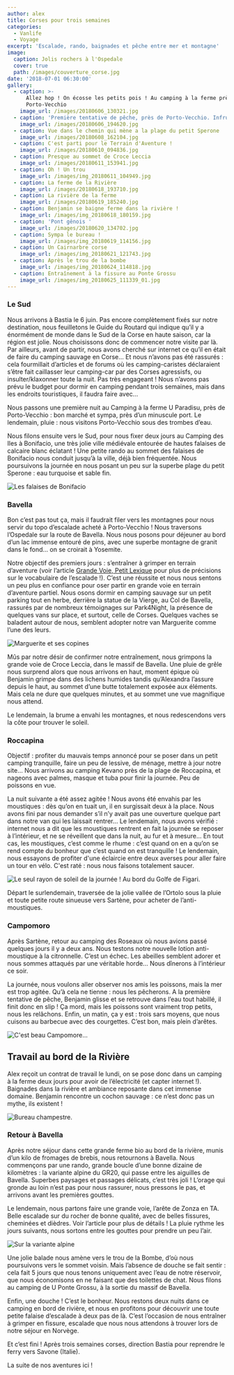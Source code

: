 ```yaml
---
author: alex
title: Corses pour trois semaines
categories:
  - Vanlife
  - Voyage
excerpt: 'Escalade, rando, baignades et pêche entre mer et montagne'
image:
  caption: Jolis rochers à l'Ospedale
  cover: true
  path: /images/couverture_corse.jpg
date: '2018-07-01 06:30:00'
gallery:
  - caption: >-
      Allez hop ! On écosse les petits pois ! Au camping à la ferme près de
      Porto-Vecchio
    image_url: /images/20180606_130321.jpg
  - caption: 'Première tentative de pêche, près de Porto-Vecchio. Infructueuse.'
    image_url: /images/20180606_194620.jpg
  - caption: Vue dans le chemin qui mène a la plage du petit Sperone
    image_url: /images/20180608_162104.jpg
  - caption: C'est parti pour le Terrain d'Aventure !
    image_url: /images/20180610_094836.jpg
  - caption: Presque au sommet de Croce Leccia
    image_url: /images/20180611_153941.jpg
  - caption: Oh ! Un trou
    image_url: /images/img_20180611_104949.jpg
  - caption: La ferme de la Rivière
    image_url: /images/20180618_193710.jpg
  - caption: La rivière de la ferme
    image_url: /images/20180619_185240.jpg
  - caption: Benjamin se baigne ferme dans la rivière !
    image_url: /images/img_20180618_180159.jpg
  - caption: 'Pont gênois '
    image_url: /images/20180620_134702.jpg
  - caption: Sympa le bureau !
    image_url: /images/img_20180619_114156.jpg
  - caption: Un Cairnarbre corse
    image_url: /images/img_20180621_121743.jpg
  - caption: Après le trou de la bombe
    image_url: /images/img_20180624_114818.jpg
  - caption: Entraînement à la fissure au Ponte Grossu
    image_url: /images/img_20180625_111339_01.jpg
---
```

### Le Sud

Nous arrivons à Bastia le 6 juin. Pas encore complètement fixés sur notre destination, nous feuilletons le Guide du Routard qui indique qu’il y a énormément de monde dans le Sud de la Corse en haute saison, car la région est jolie. Nous choisissons donc de commencer notre visite par là. Par ailleurs, avant de partir, nous avons cherché sur internet ce qu’il en était de faire du camping sauvage en Corse… Et nous n’avons pas été rassurés : cela fourmillait d’articles et de forums où les camping-caristes déclaraient s’être fait caillasser leur camping-car par des Corses agressisfs, ou insulter/klaxonner toute la nuit. Pas très engageant ! Nous n’avons pas prévu le budget pour dormir en camping pendant trois semaines, mais dans les endroits touristiques, il faudra faire avec…

Nous passons une première nuit au Camping à la ferme U Paradisu, près de Porto-Vecchio : bon marché et sympa, près d’un minuscule port. Le lendemain, pluie : nous visitons Porto-Vecchio sous des trombes d’eau.

Nous filons ensuite vers le Sud, pour nous fixer deux jours au Camping des Iles à Bonifacio, une très jolie ville médiévale entourée de hautes falaises de calcaire blanc éclatant ! Une petite rando au sommet des falaises de Bonifacio nous conduit jusqu’à la ville, déjà bien fréquentée. Nous poursuivons la journée en nous posant un peu sur la superbe plage du petit Sperone : eau turquoise et sable fin.

![Les falaises de Bonifacio](/images/20180608_113501.jpg)

### Bavella

Bon c’est pas tout ça, mais il faudrait filer vers les montagnes pour nous servir du topo d’escalade acheté à Porto-Vecchio ! Nous traversons l’Ospedale sur la route de Bavella. Nous nous posons pour déjeuner au bord d’un lac immense entouré de pins, avec une superbe montagne de granit dans le fond… on se croirait à Yosemite.

Notre objectif des premiers jours : s’entraîner à grimper en terrain d’aventure (voir l’article [Grande Voie, Petit Lexique](https://www.cabris-explorateurs.com/escalade/grande-voie-et-petit-lexique/) pour plus de précisions sur le vocabulaire de l’escalade !). C’est une réussite et nous nous sentons un peu plus en confiance pour oser partir en grande voie en terrain d’aventure partiel. Nous osons dormir en camping sauvage sur un petit parking tout en herbe, derrière la statue de la Vierge, au Col de Bavella, rassurés par de nombreux témoignages sur Park4Night, la présence de quelques vans sur place, et surtout, celle de Corses. Quelques vaches se baladent autour de nous, semblent adopter notre van Marguerite comme l’une des leurs.

![Marguerite et ses copines ](/images/20180611_085912.jpg)

Mûs par notre désir de confirmer notre entraînement, nous grimpons la grande voie de Croce Leccia, dans le massif de Bavella. Une pluie de grêle nous surprend alors que nous arrivons en haut, moment épique où Benjamin grimpe dans des lichens humides tandis qu’Alexandra l’assure depuis le haut, au sommet d’une butte totalement exposée aux éléments. Mais cela ne dure que quelques minutes, et au sommet une vue magnifique nous attend. 

Le lendemain, la brume a envahi les montagnes, et nous redescendons vers la côte pour trouver le soleil. 

### Roccapina

Objectif : profiter du mauvais temps annoncé pour se poser dans un petit camping tranquille, faire un peu de lessive, de ménage, mettre à jour notre site… Nous arrivons  au camping Kevano près de la plage de Roccapina, et nageons avec palmes, masque et tuba pour finir la journée. Peu de poissons en vue.

La nuit suivante a été assez agitée ! Nous avons été envahis par les moustiques : dès qu’on en tuait un, il en surgissait deux à la place. Nous avons fini par nous demander s’il n’y avait pas une ouverture quelque part dans notre van qui les laissait rentrer… Le lendemain, nous avons vérifié : internet nous a dit que les moustiques rentrent en fait la journée se reposer à l’intérieur, et ne se réveillent que dans la nuit, au fur et à mesure… En tout cas, les moustiques, c’est comme le rhume : c’est quand on en a qu’on se rend compte du bonheur que c’est quand on est tranquille ! Le lendemain, nous essayons de profiter d'une éclaircie entre deux averses pour aller faire un tour en vélo. C'est raté : nous nous faisons totalement saucer. 

![Le seul rayon de soleil de la journée ! Au bord du Golfe de Figari. ](/images/img_20180613_175938.jpg)

Départ le surlendemain, traversée de la jolie vallée de l’Ortolo sous la pluie et toute petite route sinueuse vers Sartène, pour acheter de l’anti-moustiques. 

### Campomoro

Après Sartène, retour au camping des Roseaux où nous avions passé quelques jours il y a deux ans. Nous testons notre nouvelle lotion anti-moustique à la citronnelle. C’est un échec. Les abeilles semblent adorer et nous sommes attaqués par une véritable horde... Nous dînerons à l’intérieur ce soir. 

La journée, nous voulons aller observer nos amis les poissons, mais la mer est trop agitée. Qu’à cela ne tienne : nous les pêcherons. A la première tentative de pêche, Benjamin glisse et se retrouve dans l’eau tout habillé, il finit donc en slip ! Ça mord, mais les poissons sont vraiment trop petits, nous les relâchons. Enfin, un matin, ça y est : trois sars moyens, que nous cuisons au barbecue avec des courgettes. C’est bon, mais plein d’arêtes. 

![C'est beau Campomore... ](/images/img_20180615_133932.jpg)

## Travail au bord de la Rivière

Alex reçoit un contrat de travail le lundi, on se pose donc dans un camping à la ferme deux jours pour avoir de l’électricité (et capter internet !). Baignades dans la rivière et ambiance reposante dans cet immense domaine. Benjamin rencontre un cochon sauvage : ce n’est donc pas un mythe, ils existent ! 

![Bureau champestre.](/images/20180618_163427.jpg)

### Retour à Bavella

Après notre séjour dans cette grande ferme bio au bord de la rivière, munis d’un kilo de fromages de brebis, nous retournons à Bavella. Nous commençons par une rando, grande boucle d’une bonne dizaine de kilomètres : la variante alpine du GR20, qui passe entre les aiguilles de Bavella. Superbes paysages et passages délicats, c’est très joli ! L’orage qui gronde au loin n’est pas pour nous rassurer, nous pressons le pas, et arrivons avant les premières gouttes. 

Le lendemain, nous partons faire une grande voie, l’arête de Zonza en TA. Belle escalade sur du rocher de bonne qualité, avec de belles fissures, cheminées et dièdres. Voir l’article pour plus de détails ! La pluie rythme les jours suivants, nous sortons entre les gouttes pour prendre un peu l’air. 

![Sur la variante alpine](/images/img_20180621_105900.jpg)

Une jolie balade nous amène vers le trou de la Bombe, d’où nous poursuivons vers le sommet voisin. Mais l’absence de douche se fait sentir : cela fait 5 jours que nous tenons uniquement avec l’eau de notre réservoir, que nous économisons en ne faisant que des toilettes de chat. Nous filons au camping de U Ponte Grossu, à la sortie du massif de Bavella. 

Enfin, une douche ! C’est le bonheur. Nous restons deux nuits dans ce camping en bord de rivière, et nous en profitons pour découvrir une toute petite falaise d’escalade à deux pas de là. C’est l’occasion de nous entraîner à grimper en fissure, escalade que nous nous attendons à trouver lors de notre séjour en Norvège. 

Et c’est fini ! Après trois semaines corses, direction Bastia pour reprendre le ferry vers Savone (Italie). 

La suite de nos aventures ici !

